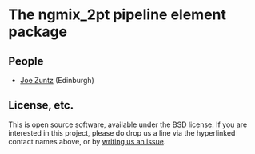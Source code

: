 # The ngmix_2pt pipeline element package


## People
* [Joe Zuntz](https://github.com/DarkEnergyScienceCollaboration/ngmix_2pt/issues/new?body=@joezuntz) (Edinburgh)

## License, etc.

This is open source software, available under the BSD license. If you are interested in this project, please do drop us a line via the hyperlinked contact names above, or by [writing us an issue](https://github.com/DarkEnergyScienceCollaboration/ngmix_2pt/issues/new).
